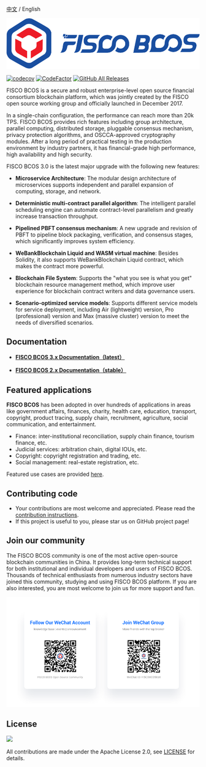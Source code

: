[中文](../README.md) / English

![](./FISCO_BCOS_Logo.svg)

[![codecov](https://codecov.io/gh/FISCO-BCOS/FISCO-BCOS/branch/master/graph/badge.svg)](https://codecov.io/gh/FISCO-BCOS/FISCO-BCOS)
[![CodeFactor](https://www.codefactor.io/repository/github/fisco-bcos/FISCO-BCOS/badge)](https://www.codefactor.io/repository/github/fisco-bcos/FISCO-BCOS)
[![GitHub All Releases](https://img.shields.io/github/downloads/FISCO-BCOS/FISCO-BCOS/total.svg)](https://github.com/FISCO-BCOS/FISCO-BCOS)

FISCO BCOS is a secure and robust enterprise-level open source financial consortium blockchain platform, which was jointly created by the FISCO open source working group and officially launched in December 2017.

In a single-chain configuration, the performance can reach more than 20k TPS. FISCO BCOS provides rich features including group architecture, parallel computing, distributed storage, pluggable consensus mechanism, privacy protection algorithms, and OSCCA-approved cryptography modules. After a long period of practical testing in the production environment by industry partners, it has financial-grade high performance, high availability and high security.

FISCO BCOS 3.0 is the latest major upgrade with the following new features:

- **Microservice Architecture**: The modular design architecture of microservices supports independent and parallel expansion of computing, storage, and network.

- **Deterministic multi-contract parallel algorithm**: The intelligent parallel scheduling engine can automate contract-level parallelism and greatly increase transaction throughput.

- **Pipelined PBFT consensus mechanism**: A new upgrade and revision of PBFT to pipeline block packaging, verification, and consensus stages, which significantly improves system efficiency.

- **WeBankBlockchain Liquid and WASM virtual machine**: Besides Solidity, it also supports WeBankBlockchain Liquid contract, which makes the contract more powerful.

- **Blockchain File System**: Supports the "what you see is what you get" blockchain resource management method, which improve user experience for blockchain contract writers and data governance users.

- **Scenario-optimized service models**: Supports different service models for service deployment, including Air (lightweight) version, Pro (professional) version and Max (massive cluster) version to meet the needs of diversified scenarios.

## Documentation

- **[FISCO BCOS 3.x Documentation（latest）](https://fisco-bcos-doc.readthedocs.io/zh_CN/latest/)**

- **[FISCO BCOS 2.x Documentation（stable）](https://fisco-bcos-documentation.readthedocs.io/zh_CN/latest/)**

## Featured applications

**FISCO BCOS** has been adopted in over hundreds of applications in areas like government affairs, finances, charity, health care, education, transport, copyright, product tracing, supply chain, recruitment, agriculture, social communication, and entertainment.

- Finance: inter-institutional reconciliation, supply chain finance, tourism finance, etc.
- Judicial services: arbitration chain, digital IOUs, etc.
- Copyright: copyright registration and trading, etc.
- Social management: real-estate registration, etc.

Featured use cases are provided [here](https://mp.weixin.qq.com/s/RJwRMChWt6mhJrysyBLAmA).

## Contributing code

- Your contributions are most welcome and appreciated. Please read the [contribution instructions](https://mp.weixin.qq.com/s/_w_auH8X4SQQWO3lhfNrbQ).
- If this project is useful to you, please star us on GitHub project page!

## Join our community

The FISCO BCOS community is one of the most active open-source blockchain communities in China. It provides long-term technical support for both institutional and individual developers and users of FISCO BCOS. Thousands of technical enthusiasts from numerous industry sectors have joined this community, studying and using FISCO BCOS platform. If you are also interested, you are most welcome to join us for more support and fun.

![](https://raw.githubusercontent.com/FISCO-BCOS/LargeFiles/master/images/QR_image_en.png)

## License

[![](https://img.shields.io/github/license/FISCO-BCOS/FISCO-BCOS.svg)](./LICENSE)

All contributions are made under the Apache License 2.0, see [LICENSE](./LICENSE) for details.
